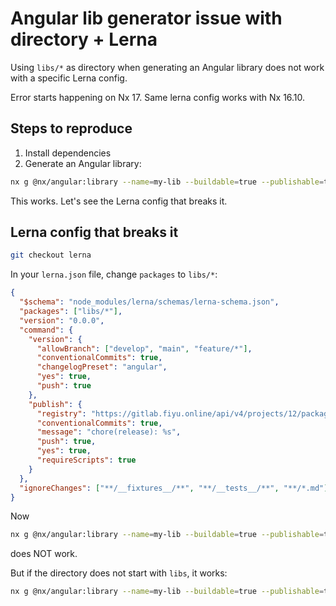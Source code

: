 # Angular lib generator issue with directory + Lerna

Using `libs/*` as directory when generating an Angular library does not work with a specific Lerna config.

Error starts happening on Nx 17. Same lerna config works with Nx 16.10.

## Steps to reproduce

1. Install dependencies
2. Generate an Angular library:

```bash
nx g @nx/angular:library --name=my-lib --buildable=true --publishable=true --importPath=@myorg/my-lib  --directory=libs/my-lib  --projectNameAndRootFormat=as-provided --dry-run
```

This works. Let's see the Lerna config that breaks it.

## Lerna config that breaks it

```bash
git checkout lerna
```

In your `lerna.json` file, change `packages` to `libs/*`:

```json
{
  "$schema": "node_modules/lerna/schemas/lerna-schema.json",
  "packages": ["libs/*"],
  "version": "0.0.0",
  "command": {
    "version": {
      "allowBranch": ["develop", "main", "feature/*"],
      "conventionalCommits": true,
      "changelogPreset": "angular",
      "yes": true,
      "push": true
    },
    "publish": {
      "registry": "https://gitlab.fiyu.online/api/v4/projects/12/packages/npm/",
      "conventionalCommits": true,
      "message": "chore(release): %s",
      "push": true,
      "yes": true,
      "requireScripts": true
    }
  },
  "ignoreChanges": ["**/__fixtures__/**", "**/__tests__/**", "**/*.md"]
}
```

Now

```bash
nx g @nx/angular:library --name=my-lib --buildable=true --publishable=true --importPath=@myorg/my-lib  --directory=libs/my-lib  --projectNameAndRootFormat=as-provided --dry-run
```

does NOT work.

But if the directory does not start with `libs`, it works:

```bash
nx g @nx/angular:library --name=my-lib --buildable=true --publishable=true --importPath=@myorg/my-lib  --directory=some-dir/my-lib  --projectNameAndRootFormat=as-provided --dry-run
```
